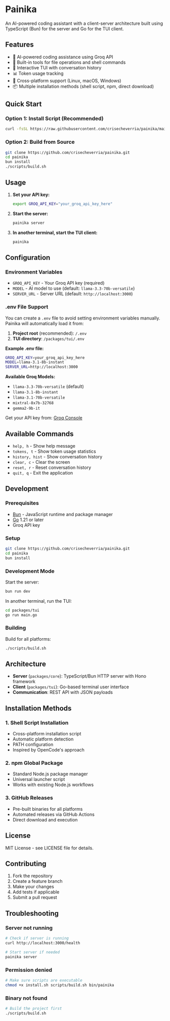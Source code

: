 # Painika

An AI-powered coding assistant with a client-server architecture built using TypeScript (Bun) for the server and Go for the TUI client.

## Features

- 🤖 AI-powered coding assistance using Groq API
- 🔧 Built-in tools for file operations and shell commands
- 💬 Interactive TUI with conversation history
- 📊 Token usage tracking
- 🚀 Cross-platform support (Linux, macOS, Windows)
- 📦 Multiple installation methods (shell script, npm, direct download)

## Quick Start

### Option 1: Install Script (Recommended)

```bash
curl -fsSL https://raw.githubusercontent.com/crisecheverria/painika/main/install.sh | bash
```

### Option 2: Build from Source

```bash
git clone https://github.com/crisecheverria/painika.git
cd painika
bun install
./scripts/build.sh
```

## Usage

1. **Set your API key:**

   ```bash
   export GROQ_API_KEY="your_groq_api_key_here"
   ```

2. **Start the server:**

   ```bash
   painika server
   ```

3. **In another terminal, start the TUI client:**

   ```bash
   painika
   ```

## Configuration

### Environment Variables

- `GROQ_API_KEY` - Your Groq API key (required)
- `MODEL` - AI model to use (default: `llama-3.3-70b-versatile`)
- `SERVER_URL` - Server URL (default: `http://localhost:3000`)

### .env File Support

You can create a `.env` file to avoid setting environment variables manually. Painika will automatically load it from:

1. **Project root** (recommended): `/.env`
2. **TUI directory**: `/packages/tui/.env`

**Example .env file:**
```bash
GROQ_API_KEY=your_groq_api_key_here
MODEL=llama-3.1-8b-instant
SERVER_URL=http://localhost:3000
```

**Available Groq Models:**
- `llama-3.3-70b-versatile` (default)
- `llama-3.1-8b-instant`
- `llama-3.1-70b-versatile`
- `mixtral-8x7b-32768`
- `gemma2-9b-it`

Get your API key from: [Groq Console](https://console.groq.com/keys)

## Available Commands

- `help, h` - Show help message
- `tokens, t` - Show token usage statistics
- `history, hist` - Show conversation history
- `clear, c` - Clear the screen
- `reset, r` - Reset conversation history
- `quit, q` - Exit the application

## Development

### Prerequisites

- [Bun](https://bun.sh/) - JavaScript runtime and package manager
- [Go](https://golang.org/) 1.21 or later
- Groq API key

### Setup

```bash
git clone https://github.com/crisecheverria/painika.git
cd painika
bun install
```

### Development Mode

Start the server:

```bash
bun run dev
```

In another terminal, run the TUI:

```bash
cd packages/tui
go run main.go
```

### Building

Build for all platforms:

```bash
./scripts/build.sh
```

## Architecture

- **Server** (`packages/core`): TypeScript/Bun HTTP server with Hono framework
- **Client** (`packages/tui`): Go-based terminal user interface
- **Communication**: REST API with JSON payloads

## Installation Methods

### 1. Shell Script Installation

- Cross-platform installation script
- Automatic platform detection
- PATH configuration
- Inspired by OpenCode's approach

### 2. npm Global Package

- Standard Node.js package manager
- Universal launcher script
- Works with existing Node.js workflows

### 3. GitHub Releases

- Pre-built binaries for all platforms
- Automated releases via GitHub Actions
- Direct download and execution

## License

MIT License - see LICENSE file for details.

## Contributing

1. Fork the repository
2. Create a feature branch
3. Make your changes
4. Add tests if applicable
5. Submit a pull request

## Troubleshooting

### Server not running

```bash
# Check if server is running
curl http://localhost:3000/health

# Start server if needed
painika server
```

### Permission denied

```bash
# Make sure scripts are executable
chmod +x install.sh scripts/build.sh bin/painika
```

### Binary not found

```bash
# Build the project first
./scripts/build.sh
```

